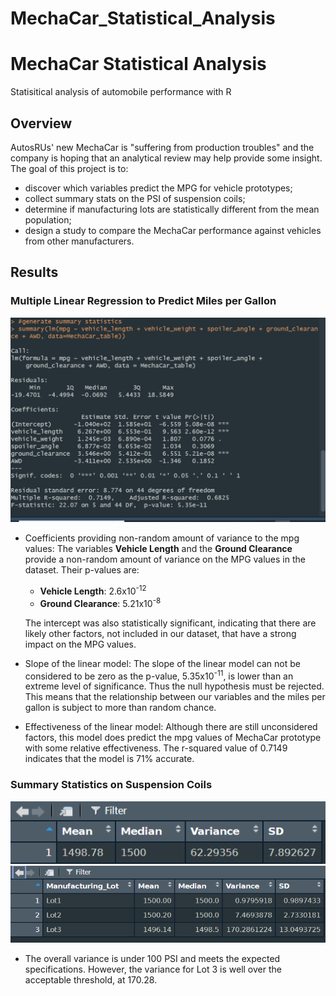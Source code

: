 # MechaCar_Statistical_Analysis
# MechaCar Statistical Analysis
Statisitical analysis of automobile performance with R

## Overview
AutosRUs' new MechaCar is "suffering from production troubles" and the company is hoping that an analytical review may help provide some insight. The goal of this project is to:
* discover which variables predict the MPG for vehicle prototypes;
* collect summary stats on the PSI of suspension coils;
* determine if manufacturing lots are statistically different from the mean population;
* design a study to compare the MechaCar performance against vehicles from other manufacturers.

## Results

### Multiple Linear Regression to Predict Miles per Gallon
![Multiple Linear Regression on MPG](Mechacar_Screenshot.png)

* Coefficients providing non-random amount of variance to the mpg values: The variables **Vehicle Length** and the **Ground Clearance** provide a non-random amount of variance on the MPG values in the dataset. Their p-values are:

  * **Vehicle Length**: 2.6x10<sup>-12</sup>
  * **Ground Clearance**: 5.21x10<sup>-8</sup>

  The intercept was also statistically significant, indicating that there are likely other factors, not included in our dataset, that have a strong impact on the MPG values.
* Slope of the linear model: The slope of the linear model can not be considered to be zero as the p-value, 5.35x10<sup>-11</sup>, is lower than an extreme level of significance. Thus the null hypothesis must be rejected. This means that the relationship between our variables and the miles per gallon is subject to more than random chance.
* Effectiveness of the linear model: Although there are still unconsidered factors, this model does predict the mpg values of MechaCar prototype with some relative effectiveness. The r-squared value of 0.7149 indicates that the model is 71% accurate.

### Summary Statistics on Suspension Coils
![Suspension Coils Total Summary](total_summary_screenshot.png)
![Suspension Coils Lot Summary](lot_summary_screenshot.png)
* The overall variance is under 100 PSI and meets the expected specifications. However, the variance for Lot 3 is well over the acceptable threshold, at 170.28.


